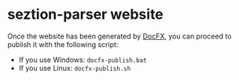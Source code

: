 # seztion-parser website

Once the website has been generated by [DocFX](https://github.com/dotnet/docfx), you can proceed to publish it with the following script:
- If you use Windows: `docfx-publish.bat`
- If you use Linux: `docfx-publish.sh`